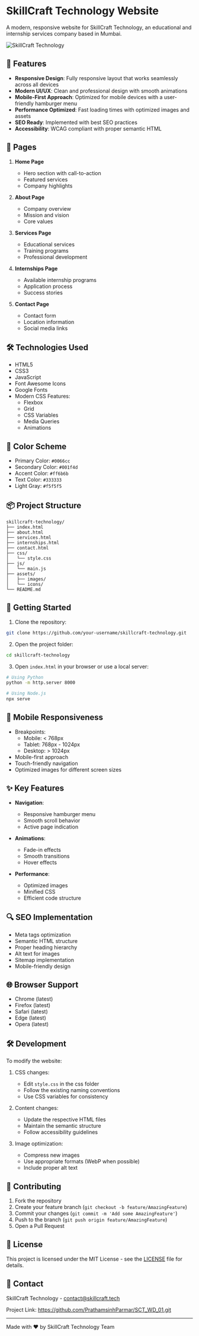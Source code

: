 # SkillCraft Technology Website

A modern, responsive website for SkillCraft Technology, an educational and internship services company based in Mumbai.

![SkillCraft Technology](assets/images/logo.png)

## 🚀 Features

- **Responsive Design**: Fully responsive layout that works seamlessly across all devices
- **Modern UI/UX**: Clean and professional design with smooth animations
- **Mobile-First Approach**: Optimized for mobile devices with a user-friendly hamburger menu
- **Performance Optimized**: Fast loading times with optimized images and assets
- **SEO Ready**: Implemented with best SEO practices
- **Accessibility**: WCAG compliant with proper semantic HTML

## 📱 Pages

1. **Home Page**
   - Hero section with call-to-action
   - Featured services
   - Company highlights

2. **About Page**
   - Company overview
   - Mission and vision
   - Core values

3. **Services Page**
   - Educational services
   - Training programs
   - Professional development

4. **Internships Page**
   - Available internship programs
   - Application process
   - Success stories

5. **Contact Page**
   - Contact form
   - Location information
   - Social media links

## 🛠️ Technologies Used

- HTML5
- CSS3
- JavaScript
- Font Awesome Icons
- Google Fonts
- Modern CSS Features:
  - Flexbox
  - Grid
  - CSS Variables
  - Media Queries
  - Animations

## 🎨 Color Scheme

- Primary Color: `#0066cc`
- Secondary Color: `#001f4d`
- Accent Color: `#ff6b6b`
- Text Color: `#333333`
- Light Gray: `#f5f5f5`

## 📦 Project Structure

```
skillcraft-technology/
├── index.html
├── about.html
├── services.html
├── internships.html
├── contact.html
├── css/
│   └── style.css
├── js/
│   └── main.js
├── assets/
│   ├── images/
│   └── icons/
└── README.md
```

## 🚀 Getting Started

1. Clone the repository:
```bash
git clone https://github.com/your-username/skillcraft-technology.git
```

2. Open the project folder:
```bash
cd skillcraft-technology
```

3. Open `index.html` in your browser or use a local server:
```bash
# Using Python
python -m http.server 8000

# Using Node.js
npx serve
```

## 📱 Mobile Responsiveness

- Breakpoints:
  - Mobile: < 768px
  - Tablet: 768px - 1024px
  - Desktop: > 1024px
- Mobile-first approach
- Touch-friendly navigation
- Optimized images for different screen sizes

## ✨ Key Features

- **Navigation**:
  - Responsive hamburger menu
  - Smooth scroll behavior
  - Active page indication

- **Animations**:
  - Fade-in effects
  - Smooth transitions
  - Hover effects

- **Performance**:
  - Optimized images
  - Minified CSS
  - Efficient code structure

## 🔍 SEO Implementation

- Meta tags optimization
- Semantic HTML structure
- Proper heading hierarchy
- Alt text for images
- Sitemap implementation
- Mobile-friendly design

## 🌐 Browser Support

- Chrome (latest)
- Firefox (latest)
- Safari (latest)
- Edge (latest)
- Opera (latest)

## 🛠️ Development

To modify the website:

1. CSS changes:
   - Edit `style.css` in the css folder
   - Follow the existing naming conventions
   - Use CSS variables for consistency

2. Content changes:
   - Update the respective HTML files
   - Maintain the semantic structure
   - Follow accessibility guidelines

3. Image optimization:
   - Compress new images
   - Use appropriate formats (WebP when possible)
   - Include proper alt text

## 📝 Contributing

1. Fork the repository
2. Create your feature branch (`git checkout -b feature/AmazingFeature`)
3. Commit your changes (`git commit -m 'Add some AmazingFeature'`)
4. Push to the branch (`git push origin feature/AmazingFeature`)
5. Open a Pull Request

## 📄 License

This project is licensed under the MIT License - see the [LICENSE](LICENSE) file for details.

## 👥 Contact

SkillCraft Technology - [contact@skillcraft.tech](mailto:contact@skillcraft.tech)

Project Link: https://github.com/PrathamsinhParmar/SCT_WD_01.git

---
Made with ❤️ by SkillCraft Technology Team 